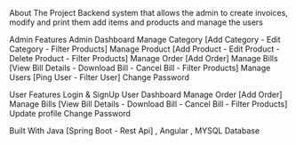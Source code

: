 About The Project
Backend system that allows the admin to create invoices, modify and print them add items and products and manage the users

Admin Features
Admin Dashboard
Manage Category [Add Category - Edit Category - Filter Products]
Manage Product [Add Product - Edit Product - Delete Product - Filter Products]
Manage Order [Add Order]
Manage Bills [View Bill Details - Download Bill - Cancel Bill - Filter Products]
Manage Users [Ping User - Filter User]
Change Password

User Features
Login & SignUp
User Dashboard
Manage Order [Add Order]
Manage Bills [View Bill Details - Download Bill - Cancel Bill - Filter Products]
Update profile
Change Password

Built With
Java [Spring Boot - Rest Api] , Angular , MYSQL Database
